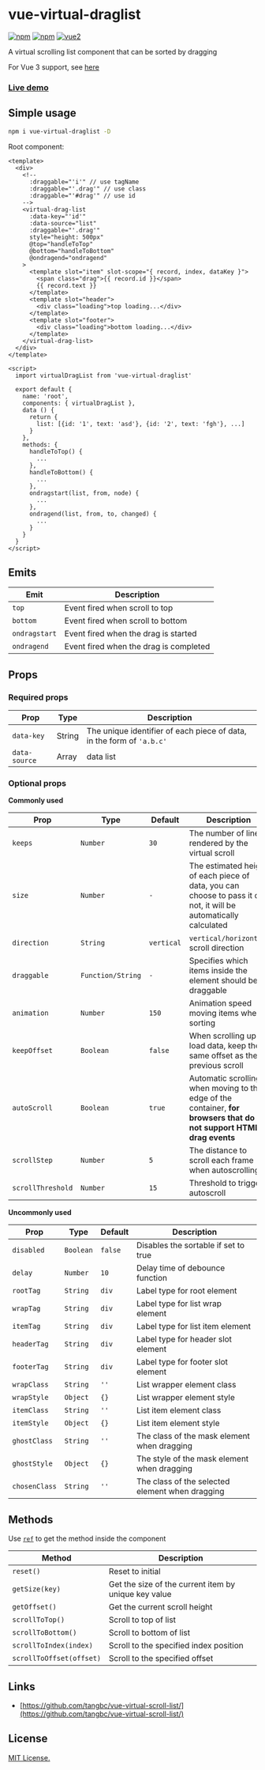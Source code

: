 # vue-virtual-draglist

[![npm](https://img.shields.io/npm/v/vue-virtual-draglist.svg)](https://www.npmjs.com/package/vue-virtual-draglist)  [![npm](https://img.shields.io/npm/dt/vue-virtual-draglist.svg)](https://www.npmjs.com/package/vue-virtual-draglist)  [![vue2](https://img.shields.io/badge/vue-2.x-brightgreen.svg)](https://vuejs.org/)

A virtual scrolling list component that can be sorted by dragging

For Vue 3 support, see [here](https://github.com/mfuu/vue3-virtual-drag-list)

### [Live demo](https://mfuu.github.io/vue-virtual-drag-list/)

## Simple usage

```bash
npm i vue-virtual-draglist -D
```

Root component:
```vue
<template>
  <div>
    <!--
      :draggable="'i'" // use tagName 
      :draggable="'.drag'" // use class
      :draggable="'#drag'" // use id
    -->
    <virtual-drag-list
      :data-key="'id'"
      :data-source="list"
      :draggable="'.drag'"
      style="height: 500px"
      @top="handleToTop"
      @bottom="handleToBottom"
      @ondragend="ondragend"
    >
      <template slot="item" slot-scope="{ record, index, dataKey }">
        <span class="drag">{{ record.id }}</span>
        {{ record.text }}
      </template>
      <template slot="header">
        <div class="loading">top loading...</div>
      </template>
      <template slot="footer">
        <div class="loading">bottom loading...</div>
      </template>
    </virtual-drag-list>
  </div>
</template>

<script>
  import virtualDragList from 'vue-virtual-draglist'

  export default {
    name: 'root',
    components: { virtualDragList },
    data () {
      return {
        list: [{id: '1', text: 'asd'}, {id: '2', text: 'fgh'}, ...]
      }
    },
    methods: {
      handleToTop() {
        ...
      },
      handleToBottom() {
        ...
      },
      ondragstart(list, from, node) {
        ...
      },
      ondragend(list, from, to, changed) {
        ...
      }
    }
  }
</script>
```
## Emits

|   **Emit**   | **Description** |
|--------------|-----------------|
| `top`        | Event fired when scroll to top |
| `bottom`     | Event fired when scroll to bottom |
| `ondragstart`| Event fired when the drag is started |
| `ondragend`  | Event fired when the drag is completed |

## Props

### Required props

| **Prop** | **Type**  | **Description** |
|------------------|-------------|------------------|
| `data-key`       | String      | The unique identifier of each piece of data, in the form of `'a.b.c'` |
| `data-source`    | Array       | data list  |

### Optional props

**Commonly used**

|   **Prop**   |  **Type**  | **Default** | **Description** |
| ------------ | ---------  | ----------- | --------------- |
| `keeps`      | `Number`   | `30`        | The number of lines rendered by the virtual scroll |
| `size`       | `Number`   | `-`         | The estimated height of each piece of data, you can choose to pass it or not, it will be automatically calculated |
| `direction`  | `String`   | `vertical`  | `vertical/horizontal`, scroll direction |
| `draggable`  | `Function/String` | `-`  | Specifies which items inside the element should be draggable |
| `animation`  | `Number`   | `150`       | Animation speed moving items when sorting |
| `keepOffset` | `Boolean`  | `false`     | When scrolling up to load data, keep the same offset as the previous scroll |
| `autoScroll` | `Boolean`  | `true`      | Automatic scrolling when moving to the edge of the container, **for browsers that do not support HTML5 drag events** |
| `scrollStep` | `Number`   | `5`         | The distance to scroll each frame when autoscrolling |
| `scrollThreshold` | `Number` | `15`     | Threshold to trigger autoscroll |


**Uncommonly used**

|  **Prop**    | **Type**   | **Default** | **Description** |
|  --------    | --------   | ----------- | --------------- |
| `disabled`   | `Boolean`  | `false`     | Disables the sortable if set to true |
| `delay`      | `Number`   | `10`        | Delay time of debounce function |
| `rootTag`    | `String`   | `div`       | Label type for root element |
| `wrapTag`    | `String`   | `div`       | Label type for list wrap element |
| `itemTag`    | `String`   | `div`       | Label type for list item element |
| `headerTag`  | `String`   | `div`       | Label type for header slot element |
| `footerTag`  | `String`   | `div`       | Label type for footer slot element |
| `wrapClass`  | `String`   | `''`        | List wrapper element class |
| `wrapStyle`  | `Object`   | `{}`        | List wrapper element style |
| `itemClass`  | `String`   | `''`        | List item element class |
| `itemStyle`  | `Object`   | `{}`        | List item element style |
| `ghostClass` | `String`   | `''`        | The class of the mask element when dragging |
| `ghostStyle` | `Object`   | `{}`        | The style of the mask element when dragging |
| `chosenClass`| `String`   | `''`        | The class of the selected element when dragging |

## Methods

Use <code><a href="https://vuejs.org/v2/guide/components-edge-cases.html#Accessing-Child-Component-Instances-amp-Child-Elements">ref</a></code> to get the method inside the component


| **Method**         | **Description** |
| ------------------ | --------------- |
| `reset()`          | Reset to initial |
| `getSize(key)`     | Get the size of the current item by unique key value |
| `getOffset()`      | Get the current scroll height |
| `scrollToTop()`    | Scroll to top of list |
| `scrollToBottom()` | Scroll to bottom of list |
| `scrollToIndex(index)`  | Scroll to the specified index position |
| `scrollToOffset(offset)` | Scroll to the specified offset |


## Links

* [https://github.com/tangbc/vue-virtual-scroll-list/](https://github.com/tangbc/vue-virtual-scroll-list/)


## License

[MIT License.](https://github.com/mfuu/vue-virtual-drag-list/blob/main/LICENSE)
